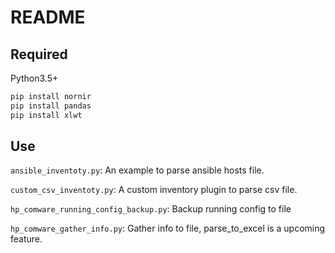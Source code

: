 # README

## Required

Python3.5+

```bash
pip install nornir
pip install pandas
pip install xlwt
```

## Use

`ansible_inventoty.py`: An example to parse ansible hosts file.

`custom_csv_inventoty.py`: A custom inventory plugin to parse csv file.

`hp_comware_running_config_backup.py`: Backup running config to file

`hp_comware_gather_info.py`: Gather info to file, parse_to_excel is a upcoming feature.
